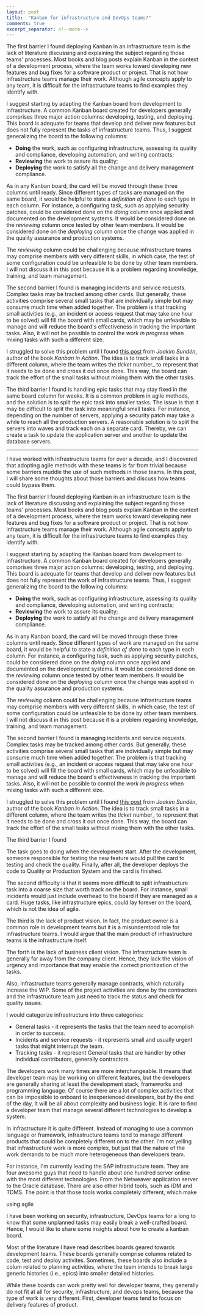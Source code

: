 ```yaml
---
layout: post
title:  "Kanban for infrastructure and DevOps teams?"
comments: true
excerpt_separator: <!--more-->
---
```










The first barrier I found deploying Kanban in an infrastructure team is the lack
of literature discussing and explaining the subject regarding those teams'
processes. Most books and blog posts explain Kanban in the context of a
development process, where the team works toward developing new features and bug
fixes for a software product or project. That is not how infrastructure teams
manage their work. Although agile concepts apply to any team, it is difficult
for the infrastructure teams to find examples they identify with.

I suggest starting by adapting the Kanban board from development to
infrastructure. A common Kanban board created for developers generally comprises
three major action columns: developing, testing, and deploying. This board is
adequate for teams that develop and deliver new features but does not fully
represent the tasks of infrastructure teams. Thus, I suggest generalizing the
board to the following columns:

  - **Doing** the work, such as configuring infrastructure, assessing its
    quality and compliance, developing automation, and writing contracts;
  - **Reviewing** the work to assure its quality;
  - **Deploying** the work to satisfy all the change and delivery management
    compliance.

As in any Kanban board, the card will be moved through these three columns until
ready. Since different types of tasks are managed on the same board, it would be
helpful to state a _definition of done_ to each type in each column. For
instance, a configuring task, such as applying security patches, could be
considered done on the _doing_ column once applied and documented on the
development systems. It would be considered done on the _reviewing_ column once
tested by other team members. It would be considered done on the _deploying_
column once the change was applied in the quality assurance and production
systems.

The _reviewing_ column could be challenging because infrastructure teams may
comprise members with very different skills, in which case, the test of some
configuration could be unfeasible to be done by other team members. I will not
discuss it in this post because it is a problem regarding knowledge, training,
and team management.

The second barrier I found is managing incidents and service requests. Complex
tasks may be tracked among other cards. But generally, these activities comprise
several small tasks that are individually simple but may consume much time when
added together. The problem is that tracking small activities (e.g., an incident
or access request that may take one hour to be solved) will fill the board with
small cards, which may be unfeasible to manage and will reduce the board's
effectiveness in tracking the important tasks. Also, it will not be possible to
control the _work in progress_ when mixing tasks with such a different size.

I struggled to solve this problem until I found [this post][small-task] from
_Joakim Sundén_, author of the book _Kanban in Action_. The idea is to track
small tasks in a different column, where the team writes the _ticket_ number_ to
represent that it needs to be done and cross it out once done. This way, the
board can track the effort of the small tasks without mixing them with the other
tasks.

[small-task]: https://joakimsunden.com/one-way-of-handling-small-tasks-on-a-kanban-board

The third barrier I found is handling epic tasks that may stay fixed in the same
board column for weeks. It is a common problem in agile methods, and the
solution is to split the epic task into smaller tasks. The issue is that it may
be difficult to split the task into meaningful small tasks. For instance,
depending on the number of servers, applying a security patch may take a while
to reach all the production servers. A reasonable solution is to split the
servers into waves and track each on a separate card. Thereby, we can create a
task to update the application server and another to update the database
servers. 

------




I have worked with infrastructure teams for over a decade, and I discovered that
adopting agile methods with these teams is far from trivial because some
barriers muddle the use of such methods in those teams. In this post, I will
share some thoughts about those barriers and discuss how teams could bypass
them.

<!--more-->

The first barrier I found deploying Kanban in an infrastructure team is the lack
of literature discussing and explaining the subject regarding those teams'
processes. Most books and blog posts explain Kanban in the context of a
development process, where the team works toward developing new features and bug
fixes for a software product or project. That is not how infrastructure teams
manage their work. Although agile concepts apply to any team, it is difficult
for the infrastructure teams to find examples they identify with.

I suggest starting by adapting the Kanban board from development to
infrastructure. A common Kanban board created for developers generally comprises
three major action columns: developing, testing, and deploying. This board is
adequate for teams that develop and deliver new features but does not fully
represent the work of infrastructure teams. Thus, I suggest generalizing the
board to the following columns:

  - **Doing** the work, such as configuring infrastructure, assessing its
    quality and compliance, developing automation, and writing contracts;
  - **Reviewing** the work to assure its quality;
  - **Deploying** the work to satisfy all the change and delivery management
    compliance.

As in any Kanban board, the card will be moved through these three columns until
ready. Since different types of work are managed on the same board, it would be
helpful to state a _definition of done_ to each type in each column. For
instance, a configuring task, such as applying security patches, could be
considered done on the _doing_ column once applied and documented on the
development systems. It would be considered done on the _reviewing_ column once
tested by other team members. It would be considered done on the _deploying_
column once the change was applied in the quality assurance and production
systems.

The _reviewing_ column could be challenging because infrastructure teams may
comprise members with very different skills, in which case, the test of some
configuration could be unfeasible to be done by other team members. I will not
discuss it in this post because it is a problem regarding knowledge, training,
and team management.

The second barrier I found is managing incidents and service requests. Complex
tasks may be tracked among other cards. But generally, these activities comprise
several small tasks that are individually simple but may consume much time when
added together. The problem is that tracking small activities (e.g., an incident
or access request that may take one hour to be solved) will fill the board with
small cards, which may be unfeasible to manage and will reduce the board's
effectiveness in tracking the important tasks. Also, it will not be possible to
control the _work in progress_ when mixing tasks with such a different size.

I struggled to solve this problem until I found [this post][small-task] from
_Joakim Sundén_, author of the book _Kanban in Action_. The idea is to track
small tasks in a different column, where the team writes the _ticket_ number_ to
represent that it needs to be done and cross it out once done. This way, the
board can track the effort of the small tasks without mixing them with the other
tasks.

[small-task]: https://joakimsunden.com/one-way-of-handling-small-tasks-on-a-kanban-board

The third barrier I found 

The task goes to doing when the development start. After the development,
someone responsible for testing the new feature would pull the card to testing
and check the quality. Finally, after all, the developer deploys the code to
Quality or Production System and the card is finished.

The second difficulty is that it seems more difficult to split infrastructure
task into a coarse size that worth track on the board. For instance, small
incidents would just include overhead to the board if they are managed as a
card. Huge tasks, like infrastructure epics, could lay forever on the board,
which is not the idea of agile.

The third is the lack of product vision. In fact, the product owner is a common
role in development teams but it is a misunderstood role for infrastructure
teams. I would argue that the main product of infrastructure teams is the
infrastructure itself. 

The forth is the lack of business client vision. The infrastructure team is
generally far away from the company client. Hence, they lack the vision of
urgency and importance that may enable the correct prioritization of the tasks.


Also, infrastructure teams generally manage contracts, which naturally increase
the WIP. Some of the project activities are done by the contractors and the
infrastructure team just need to track the status and check for quality issues.

I would categorize infrastructure into three categories:

  - General tasks - it represents the tasks that the team need to acomplish in
    order to success.
  - Incidents and service requests - it represents small and usually urgent
    tasks that might interrupt the team.
  - Tracking tasks - it represent General tasks that are handler by other
    individual contributors, generally contractors.


The developers work many times are more interchangeable. It means that developer
team may be working on different features, but the developers are generally
sharing at least the development stack, frameworks and programming language. Of
course there are a lot of complex activities that can be impossible to onboard
to inexperienced developers, but by the end of the day, it will be all about
complexity and business logic. It is rare to find a developer team that manage
several different technologies to develop a system. 

In infrastructure it is quite different. Instead of managing to use a common
language or framework, infrastructure teams tend to manage different products
that could be completely different on to the other. I'm not yelling that
infrastructure work is more complex, but just that the nature of the work
demands to be much more heterogeneous than developers team. 

For instance, I'm currently leading the SAP infrastructure team. They are four
awesome guys that need to handle about one hundred server online with the most
different technologies. From the Netweaver application server to the Oracle
database. There are also other hibrid tools, such as IDM and TDMS. The point is
that those tools works completely different, which make 


using agile 

I have been working on security, infrastructure, DevOps teams for a long to know
that some unplanned tasks may easily break a well-crafted board. Hence, I would
like to share some insights about how to create a kanban board.

Most of the literature I have read describes boards geared towards development
teams. These boards generally comprise columns related to code, test and deploy
activites. Sometimes, these boards also include a colum related to planning
activities, where the team intends to break large generic histories (i.e.,
epics) into smaller detailed histories.

While these boards can work pretty well for developer teams, they generally do
not fit at all for security, infrastructure, and devops teams, because tha type
of work is very different. First, developer teams tend to focus on delivery
features of product. 





